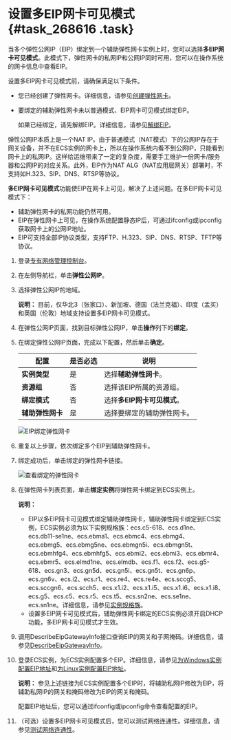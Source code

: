 # 设置多EIP网卡可见模式 {#task_268616 .task}

当多个弹性公网IP（EIP）绑定到一个辅助弹性网卡实例上时，您可以选择**多EIP网卡可见模式**。此模式下，弹性网卡的私网IP和公网IP同时可用，您可以在操作系统的网卡信息中查看EIP。

设置多EIP网卡可见模式前，请确保满足以下条件。

-   您已经创建了弹性网卡。详细信息，请参见[创建弹性网卡](../../../../cn.zh-CN/网络/弹性网卡/创建弹性网卡.md#)。
-   要绑定的辅助弹性网卡未以普通模式、EIP网卡可见模式绑定EIP。

    如果已经绑定，请先解绑EIP。详细信息，请参见[解绑EIP](cn.zh-CN/用户指南/解绑EIP.md#)。


弹性公网IP本质上是一个NAT IP。由于普通模式（NAT模式）下的公网IP存在于网关设备，并不在ECS实例的网卡上，所以在操作系统内看不到公网IP，只能看到网卡上的私网IP。这样给运维带来了一定的复杂度，需要手工维护一份网卡/服务器和公网IP的对应关系。此外，EIP作为NAT ALG（NAT应用层网关）部署时，不支持如H.323、SIP、DNS、RTSP等协议。

**多EIP网卡可见模式**功能使EIP在网卡上可见，解决了上述问题。在多EIP网卡可见模式下：

-   辅助弹性网卡的私网功能仍然可用。
-   EIP在弹性网卡上可见，在操作系统配置静态IP后，可通过ifconfig或ipconfig获取网卡上的公网IP地址。
-   EIP可支持全部IP协议类型，支持FTP、H.323、SIP、DNS、RTSP、TFTP等协议。

1.  登录[专有网络管理控制台](https://vpcnext.console.aliyun.com)。
2.  在左侧导航栏，单击**弹性公网IP**。
3.  选择弹性公网IP的地域。 

    **说明：** 目前，仅华北3（张家口）、新加坡、德国（法兰克福）、印度（孟买）和英国（伦敦）地域支持设置多EIP网卡可见模式。

4.  在弹性公网IP页面，找到目标弹性公网IP，单击**操作**列下的**绑定**。
5.  在绑定弹性公网IP页面，完成以下配置，然后单击**确定**。 

    |配置|是否必选|说明|
    |--|----|--|
    |**实例类型**|是|选择**辅助弹性网卡**。|
    |**资源组**|否|选择该EIP所属的资源组。|
    |**绑定模式**|否|选择**多EIP网卡可见模式**。|
    |**辅助弹性网卡**|是|选择要绑定的辅助弹性网卡。|

    ![EIP绑定弹性网卡](http://static-aliyun-doc.oss-cn-hangzhou.aliyuncs.com/assets/img/221990/156404510647675_zh-CN.png)

6.  重复以上步骤，依次绑定多个EIP到辅助弹性网卡。
7.  绑定成功后，单击绑定的弹性网卡链接。 

    ![查看绑定的弹性网卡](http://static-aliyun-doc.oss-cn-hangzhou.aliyuncs.com/assets/img/65386/156404510633382_zh-CN.png)

8.  在弹性网卡列表页面，单击**绑定实例**将弹性网卡绑定到ECS实例上。 

    **说明：** 

    -   EIP以多EIP网卡可见模式绑定辅助弹性网卡，辅助弹性网卡绑定到ECS实例，ECS实例必须为以下实例规格族：ecs.c5-618、ecs.d1ne、ecs.db11-se1ne、ecs.ebma1、ecs.ebmc4、ecs.ebmg4、ecs.ebmg5、ecs.ebmg5ne、ecs.ebmgn5i、ecs.ebmgn5t、ecs.ebmhfg4、ecs.ebmhfg5、ecs.ebmi2、ecs.ebmi3、ecs.ebmr4、ecs.ebmr5、ecs.elmd1ne、ecs.elmdb、ecs.f1、ecs.f2、ecs.g5-618、ecs.gn3、ecs.gn5d、ecs.gn5i、ecs.gn5t、ecs.gn6p、ecs.gn6v、ecs.i2、ecs.r1、ecs.re4、ecs.re4e、ecs.sccg5、ecs.sccgn6、ecs.scch5、ecs.x1.i2、ecs.x1.i5、ecs.x1.i6、ecs.x1.i8、ecs.g5、ecs.c5、ecs.r5、ecs.t5、ecs.sn2ne、ecs.se1ne、ecs.sn1ne。详细信息，请参见[实例规格族](../../../../cn.zh-CN/实例/实例规格族.md#)。
    -   设置多EIP网卡可见模式后，辅助弹性网卡绑定的ECS实例必须开启DHCP功能，多EIP网卡可见模式才生效。
9.  调用DescribeEipGatewayInfo接口查询EIP的网关和子网掩码。详细信息，请参见[DescribeEipGatewayInfo](../../../../cn.zh-CN/API参考/弹性公网IP/DescribeEipGatewayInfo.md#)。
10. 登录ECS实例，为ECS实例配置多个EIP。详细信息，请参见[为Windows实例配置EIP地址](../../../../cn.zh-CN/网络/弹性网卡/分配辅助私网IP地址.md#section_y4b_krk_ggb)和[为Linux实例配置EIP地址](../../../../cn.zh-CN/网络/弹性网卡/分配辅助私网IP地址.md#section_b2x_hlb_3gb)。 

    **说明：** 参见上述链接为ECS实例配置多个EIP时，将辅助私网IP修改为EIP，将辅助私网IP的网关和掩码修改为EIP的网关和掩码。

    配置EIP地址后，您可以通过ifconfig或ipconfig命令查看配置的EIP。

11. （可选）设置多EIP网卡可见模式后，您可以测试网络连通性。详细信息，请参见[测试网络连通性](../../../../cn.zh-CN/最佳实践/普通模式下网卡多EIP.md#section_6l6_t3r_azk)。

